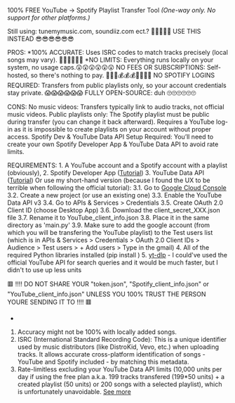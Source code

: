 100% FREE YouTube -> Spotify Playlist Transfer Tool
*(One-way only. No support for other platforms.)*

Still using:
    tunemymusic.com, soundiiz.com ect.? 🤮🤮🤮🤮🤮
USE THIS INSTEAD 😎😎😎😎😎😎

PROS:
    *100% ACCURATE: Uses ISRC codes to match tracks precisely (local songs may vary). 🤯🤯🤯🤯🤯🤯
    *NO LIMITS: Everything runs locally on your system, no usage caps.😲😲😲😲😲😲
    NO FEES OR SUBSCRIPTIONS: Self-hosted, so there's nothing to pay. 💯💯💯💰💰💰💸💸💸🤑
    NO SPOTIFY LOGINS REQUIRED: Transfers from public playlists only, so your account credentials stay private. 😱😱😱😱😱😱
    FULLY OPEN-SOURCE: duh 🙄🙄🙄🙄🙄🙄

CONS:
    No music videos: Transfers typically link to audio tracks, not official music videos.
    Public playlists only: The Spotify playlist must be public during transfer (you can change it back afterward).
    Requires a YouTube log-in as it is impossible to create playlists on your account without proper access.
    Spotify Dev & YouTube Data API Setup Required: You’ll need to create your own Spotify Developer App & YouTube Data API to avoid rate limits.

REQUIREMENTS:
    1. A YouTube account and a Spotify account with a playlist (obviously),
    2. Spotify Developer App ([Tutorial](https://developer.spotify.com/documentation/web-api))
    3. YouTube Data API ([Tutorial](https://developers.google.com/youtube/v3/getting-started)) Or use my short-hand version (because I found the UX to be terrible when following the official tutorial):
        3.1. Go to [Google Cloud Console](https://console.developers.google.com)
        3.2. Create a new project (or use an existing one)
        3.3. Enable the YouTube Data API v3
        3.4. Go to APIs & Services > Credentials
        3.5. Create OAuth 2.0 Client ID (choose Desktop App)
        3.6. Download the client_secret_XXX.json file
        3.7. Rename it to YouTube_client_info.json
        3.8. Place it in the same directory as 'main.py'
        3.9. Make sure to add the google account (from which you will be transfering the YouTube playlist) to the Test users list (which is in APIs & Services > Credentials > OAuth 2.0 Client IDs > Audience > Test users > + Add users > Type in the gmail)
    4. All of the required Python libraries installed (pip install <library>)
    5. [yt-dlp](https://github.com/yt-dlp/yt-dlp) - I could've used the official YouTube API for search queries and it would be much faster, but I didn't to use up less units

🟥 !!!! DO NOT SHARE YOUR "token.json", "Spotify_client_info.json" or "YouTube_client_info.json" UNLESS YOU 100% TRUST THE PERSON YOURE SENDING IT TO !!!! 🟥

*
1. Accuracy might not be 100% with locally added songs.
2. ISRC (International Standard Recording Code):
    This is a unique identifier used by music distributors (like DistroKid, Vevo, etc.) when uploading tracks. It allows accurate cross-platform identification of songs - YouTube and Spotify included - by matching this metadata.
3. Rate-limitless excluding your YouTube Data API limits (10,000 units per day if using the free plan a.k.a. 199 tracks transfered (199*50 units) + a created playlist (50 units) or 200 songs with a selected playlist), which is unfortunately unavoidable. [See more](https://developers.google.com/youtube/v3/determine_quota_cost)
